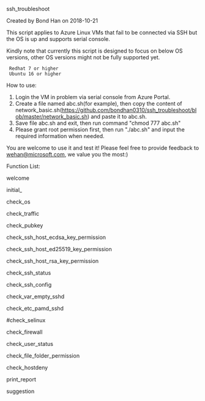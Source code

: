 ssh_troubleshoot

Created by Bond Han on 2018-10-21

This script applies to Azure Linux VMs that fail to be connected via SSH but the OS is up and supports serial console.

Kindly note that currently this script is designed to focus on below OS versions, other OS versions might not be fully supported yet.

     Redhat 7 or higher
     Ubuntu 16 or higher

How to use:

1. Login the VM in problem via serial console from Azure Portal.
2. Create a file named abc.sh(for example), then copy the content of network_basic.sh(https://github.com/bondhan0310/ssh_troubleshoot/blob/master/network_basic.sh) and paste it to abc.sh.
3. Save file abc.sh and exit, then run command "chmod 777 abc.sh"
4. Please grant root permission first, then run "./abc.sh" and input the required information when needed.
 
You are welcome to use it and test it! Please feel free to provide feedback to wehan@microsoft.com, we value you the most:)

Function List:

 welcome
 
 initial_

 check_os
 
 check_traffic

 check_pubkey

 check_ssh_host_ecdsa_key_permission

 check_ssh_host_ed25519_key_permission
 
 check_ssh_host_rsa_key_permission
 
 check_ssh_status

 check_ssh_config

 check_var_empty_sshd
 
 check_etc_pamd_sshd
 
 #check_selinux

 check_firewall
 
 check_user_status
 
 check_file_folder_permission

 check_hostdeny
 
 print_report

 suggestion
